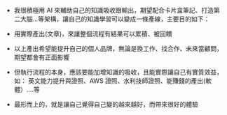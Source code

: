- 我很積極用 AI 來輔助自己的知識吸收跟輸出，期望配合卡片盒筆記、打造第二大腦...等架構，讓自己的知識學習可以變成一條產線，主要目的如下：

- 用實際產出(文章)，來讓整個流程有結果可以累積、被回饋

- 以上產出希望能提升自己的個人品牌，無論是換工作、找合作、未來當顧問，期望都會有正面影響

- 但執行流程的本身，應該要能加增知識的吸收，且能實際讓自己有實質效益，如： 英文能力提升與證照、AWS 證照、水利技師證照、能賺錢的產出(軟體）….等
 
- 最形而上的，就是讓自己覺得自己變的越來越好，而帶來很好的體驗
